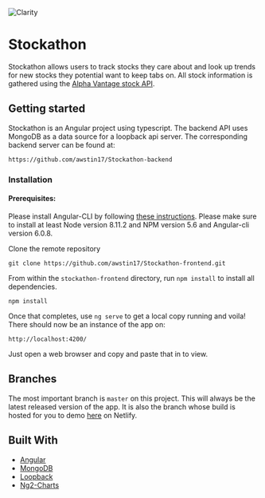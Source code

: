 ![Clarity](logo.png)

# Stockathon

Stockathon allows users to track stocks they care about and look up trends for new stocks they potential want to keep tabs on. All stock information is gathered using the [Alpha Vantage stock API](https://www.alphavantage.co/). 

Getting started
----------------------------------

Stockathon is an Angular project using typescript. The backend API uses MongoDB as a data source for a loopback api server. The corresponding backend server can be found at: 

```
https://github.com/awstin17/Stockathon-backend
```

### Installation

#### Prerequisites: 

Please install Angular-CLI by following [these instructions](https://github.com/angular/angular-cli#installation). Please make sure to install at least Node  version 8.11.2 and NPM version 5.6 and Angular-cli version 6.0.8. 

Clone the remote repository

```
git clone https://github.com/awstin17/Stockathon-frontend.git
```

From within the `stockathon-frontend` directory, run `npm install` to install all dependencies.

```
npm install
```

Once that completes, use `ng serve` to get a local copy running
and voila! There should now be an instance of the app on:

```
http://localhost:4200/
```
Just open a web browser and copy and paste that in to view.

## Branches

The most important branch is `master` on this project. This will always be the latest released version of the app. It is also the branch whose build is hosted for you to demo [here](https://stockathon.netlify.com) on Netlify.

## Built With

* [Angular](https://angular.io/)
* [MongoDB](https://www.mongodb.com/)
* [Loopback](http://loopback.io/)
* [Ng2-Charts](https://valor-software.com/ng2-charts/)
